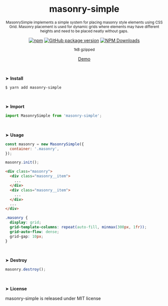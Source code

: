 <div align="center">
<br>

<h1>masonry-simple</h1>

<p><sup>MasonrySimple implements a simple system for placing masonry style elements using CSS Grid. Masonry placement is used for dynamic grids where elements may have different heights and need to be placed neatly without gaps.</sup></p>

[![npm](https://img.shields.io/npm/v/masonry-simple.svg?colorB=brightgreen)](https://www.npmjs.com/package/masonry-simple)
[![GitHub package version](https://img.shields.io/github/package-json/v/ux-ui-pro/masonry-simple.svg)](https://github.com/ux-ui-pro/masonry-simple)
[![NPM Downloads](https://img.shields.io/npm/dm/masonry-simple.svg?style=flat)](https://www.npmjs.org/package/masonry-simple)

<sup>1kB gzipped</sup>

<a href="https://codepen.io/ux-ui/pen/poxGEqX">Demo</a>

</div>
<br>

&#10148; **Install**
```console
$ yarn add masonry-simple
```
<br>

&#10148; **Import**
```javascript
import MasonrySimple from 'masonry-simple';
```
<br>

&#10148; **Usage**
```javascript
const masonry = new MasonrySimple({
  container: '.masonry',
});

masonry.init();
```
```HTML
<div class="masonry">
  <div class="masonry__item">
    ...
  </div>
  <div class="masonry__item">
    ...
  </div>
  ...
</div>
```
```SCSS
.masonry {
  display: grid;
  grid-template-columns: repeat(auto-fill, minmax(300px, 1fr));
  grid-auto-flow: dense;
  grid-gap: 10px;
}
```
<br>

&#10148; **Destroy**
```javascript
masonry.destroy();
```
<br>

&#10148; **License**

masonry-simple is released under MIT license
